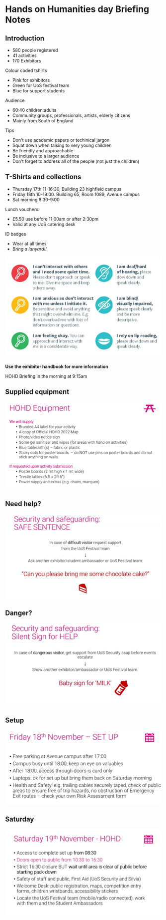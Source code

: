 # Hands on Humanities day Briefing Notes

## Introduction
- 580 people registered
- 41 activities
- 170 Exhibitors

Colour coded tshirts
- Pink for exhibitors
- Green for UoS festival team
- Blue for support students

Audience
- 60:40 children:adults
- Community groups, professionals, artists, elderly citizens
- Mainly from South of England

Tips
- Don't use academic papers or techinical jargon
- Squat down when talking to very young children
- Be friendly and approachable
- Be inclusive to a larger audience
- Don't forget to address all of the people (not just the children)

## T-Shirts and collections
- Thursday 17th 11-16:30, Building 23 highfield campus
- Friday 18th 10-19:00. Building 65, Room 1089, Avenue campus
- Sat morning 8:30-9:00

Lunch vouchers:
- £5.50 use before 11:00am or after 2:30pm
- Valid at any UoS catering desk

ID badges
- Wear at all times
- *Bring a lanyard!!*

![Bagdes](Badges.png)

**Use the exhibitor handbook for more information**

HOHD Briefing in the morning at 9:15am

## Supplied equipment

![equipment](equipment.png)

## Need help?

![help](cake.png)

## Danger?

![danger](milk.png)

## Setup

![setup](setup.png)


## Saturday

![saturday](saturday.png)